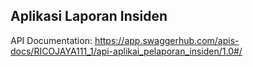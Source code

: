 ## Aplikasi Laporan Insiden

API Documentation: https://app.swaggerhub.com/apis-docs/RICOJAYA111_1/api-aplikai_pelaporan_insiden/1.0#/

